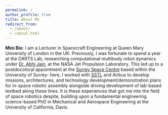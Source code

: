 ```yaml
---
permalink: /
author_profile: true
title: About Me
redirect_from: 
  - /about/
  - /about.html
---
```

**Mini Bio**: I am a Lecturer in Spacecraft Engineering at Queen Mary University of London in the UK. Previously, I was fortunate to spend a year at the DARTS Lab, researching computational multibody robot dynamics
 under [Dr. Abhi Jain](https://www-robotics.jpl.nasa.gov/who-we-are/people/abhinandan_jain/), at the NASA Jet Propulsion Laboratory. This led up to a postdocotoral appointment at the
[Surrey Space Centre](https://www.surrey.ac.uk/surrey-space-centre) based within the University of Surrey- here, I worked with [SSTL](https://www.sstl.co.uk) and Airbus to develop missions, architectures, and technology
development/demonstration plans for in-space robotic assembly alongside driving development of lab-based testbed along these lines. It is these experiences that got me into the field of space robotics despite,
 building upon a fundamental engineering science-based PhD in Mechanical and Aerospace Engineering at the University of California, Davis.
